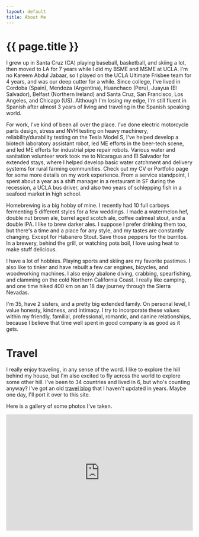```yaml
---
layout: default
title: About Me
---
```


# {{ page.title }}

I grew up in Santa Cruz (CA) playing baseball, basketball, and skiing a lot, then moved to LA for 7 years while I did my BSME and MSME at UCLA. I'm no Kareem Abdul Jabaar, so I played on the UCLA Ultimate Frisbee team for 4 years, and was our deep cutter for a while. Since college, I've lived in Cordoba (Spain), Mendoza (Argentina), Huanchaco (Peru), Juayua (El Salvador), Belfast (Northern Ireland) and Santa Cruz, San Francisco, Los Angeles, and Chicago (US). Although I'm losing my edge, I'm still fluent in Spanish after almost 3 years of living and traveling in the Spanish speaking world.

For work, I've kind of been all over the place. I've done electric motorcycle parts design, stress and NVH testing on heavy machinery, reliability/durability testing on the Tesla Model S, I've helped develop a biotech laboratory assistant robot, led ME efforts in the beer-tech scene, and led ME efforts for industrial pipe repair robots. Various water and sanitation volunteer work took me to Nicaragua and El Salvador for extended stays, where I helped develop basic water catchment and delivery systems for rural farming communities. Check out my CV or Portfolio page for some more details on my work experience. From a service standpoint, I spent about a year as a shift manager in a restaurant in SF during the recession, a UCLA bus driver, and also two years of schlepping fish in a seafood market in high school.

Homebrewing is a big hobby of mine. I recently had 10 full carboys fermenting 5 different styles for a few weddings. I made a watermelon hef, double nut brown ale, barrel aged scotch ale, coffee oatmeal stout, and a double IPA. I like to brew darker ales. I suppose I prefer drinking them too, but there's a time and a place for any style, and my tastes are constantly changing. Except for Habanero Stout. Save those peppers for the burritos. In a brewery, behind the grill, or watching pots boil, I love using heat to make stuff delicious.

I have a lot of hobbies. Playing sports and skiing are my favorite pastimes. I also like to tinker and have rebuilt a few car engines, bicycles, and woodworking machines. I also enjoy abalone diving, crabbing, spearfishing, and clamming on the cold Northern California Coast. I really like camping, and one time hiked 400 km on an 18 day journey through the Sierra Nevadas.

I'm 35, have 2 sisters, and a pretty big extended family. On personal level, I value honesty, kindness, and intimacy. I try to incorporate these values within my friendly, familial, professional, romantic, and canine relationships, because I believe that time well spent in good company is as good as it gets.

# Travel

I really enjoy traveling, in any sense of the word. I like to explore the hill behind my house, but I'm also excited to fly across the world to explore some other hill. I've been to 34 countries and lived in 6, but who's counting anyway? I've got an old [travel blog](http://codybadgertravel.blogspot.com/) that I haven't updated in years. Maybe one day, I'll port it over to this site.

Here is a gallery of some photos I've taken.

<style>.embed-container { position: relative; padding-bottom: 56.25%; padding-top: 30px; height: 0; overflow: hidden; max-width: 100%; height: auto; } .embed-container iframe, .embed-container object, .embed-container embed { position: absolute; top: 0; left: 0; width: 100%; height: 100%; }</style><div class='embed-container'><iframe src='https://www.flickr.com/photos/codybadger/albums/72157622818168699/player/' frameborder='0' allowfullscreen webkitallowfullscreen mozallowfullscreen oallowfullscreen msallowfullscreen></iframe></div>


